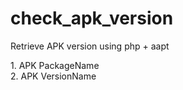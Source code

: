 # check_apk_version
<p>Retrieve APK version using php + aapt</p>
1. APK PackageName <br>
2. APK VersionName <br>
